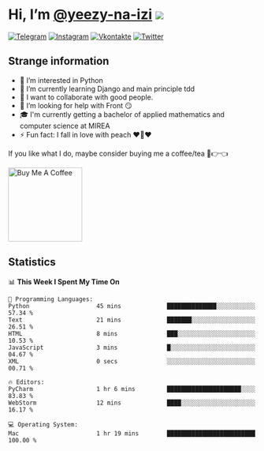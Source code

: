 # Hi, I’m [@yeezy-na-izi](https://github.com/yeezy-na-izi/) ![](https://visitor-badge.glitch.me/badge?page_id=yeezy-na-izi.yeezy-na-izi)

[![Telegram](https://img.shields.io/badge/Telegram-262424?style=for-the-badge&logo=Telegram)](https://t.me/yeezy_na_izi)
[![Instagram](https://img.shields.io/badge/Instagram-262424?style=for-the-badge&logo=Instagram)](https://www.instagram.com/yeezy_na_izi)
[![Vkontakte](https://img.shields.io/badge/VK-262424?style=for-the-badge&logo=Vk&logoColor=0077FF)](https://vk.com/yeezy_na_izi)
[![Twitter](https://img.shields.io/badge/Twitter-262424?style=for-the-badge&logo=Twitter)](https://twitter.com/yeezynaizi)

## Strange information
  
- 👀 I’m interested in Python
- 🌱 I’m currently learning Django and main principle tdd
- 💞️ I want to collaborate with good people.
- 🤔 I’m looking for help with Front 😏
- 🎓 I'm currently getting a bachelor of applied mathematics and computer science at MIREA
- ⚡️ Fun fact: I fall in love with peach ❤️🍑❤️

If you like what I do, maybe consider buying me a coffee/tea 🥺👉👈

<a href="https://www.buymeacoffee.com/yeezynaizi" target="_blank"><img src="https://cdn.buymeacoffee.com/buttons/v2/default-red.png" alt="Buy Me A Coffee" width="150" ></a>

## Statistics

<!--START_SECTION:waka-->
📊 **This Week I Spent My Time On** 

```text
💬 Programming Languages: 
Python                   45 mins             ██████████████░░░░░░░░░░░   57.34 % 
Text                     21 mins             ███████░░░░░░░░░░░░░░░░░░   26.51 % 
HTML                     8 mins              ███░░░░░░░░░░░░░░░░░░░░░░   10.53 % 
JavaScript               3 mins              █░░░░░░░░░░░░░░░░░░░░░░░░   04.67 % 
XML                      0 secs              ░░░░░░░░░░░░░░░░░░░░░░░░░   00.71 % 

🔥 Editors: 
PyCharm                  1 hr 6 mins         █████████████████████░░░░   83.83 % 
WebStorm                 12 mins             ████░░░░░░░░░░░░░░░░░░░░░   16.17 % 

💻 Operating System: 
Mac                      1 hr 19 mins        █████████████████████████   100.00 % 
```


<!--END_SECTION:waka-->
